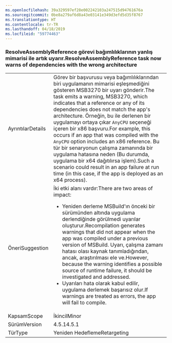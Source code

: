 ```yaml
---
ms.openlocfilehash: 39a329597ef28e002242103a247515d94761676a
ms.sourcegitcommit: 0be8a279af6d8a43e03141e349d3efd5d35f8767
ms.translationtype: HT
ms.contentlocale: tr-TR
ms.lasthandoff: 04/18/2019
ms.locfileid: "59774463"
---
```

### <a name="resolveassemblyreference-task-now-warns-of-dependencies-with-the-wrong-architecture"></a><span data-ttu-id="ebfcd-101">ResolveAssemblyReference görevi bağımlılıklarının yanlış mimarisi ile artık uyarır.</span><span class="sxs-lookup"><span data-stu-id="ebfcd-101">ResolveAssemblyReference task now warns of dependencies with the wrong architecture</span></span>

|   |   |
|---|---|
|<span data-ttu-id="ebfcd-102">Ayrıntılar</span><span class="sxs-lookup"><span data-stu-id="ebfcd-102">Details</span></span>|<span data-ttu-id="ebfcd-103">Görev bir başvurusu veya bağımlılıklarından biri uygulamanın mimarisi eşleşmediğini gösteren MSB3270 bir uyarı gönderir.</span><span class="sxs-lookup"><span data-stu-id="ebfcd-103">The task emits a warning, MSB3270, which indicates that a reference or any of its dependencies does not match the app's architecture.</span></span> <span data-ttu-id="ebfcd-104">Örneğin, bu ile derlenen bir uygulamayı ortaya çıkar <code>AnyCPU</code> seçeneği içeren bir x86 başvuru.</span><span class="sxs-lookup"><span data-stu-id="ebfcd-104">For example, this occurs if an app that was compiled with the <code>AnyCPU</code> option includes an x86 reference.</span></span> <span data-ttu-id="ebfcd-105">Bu tür bir senaryonun çalışma zamanında bir uygulama hatasına neden (Bu durumda, uygulama bir x64 dağıtılırsa işlem).</span><span class="sxs-lookup"><span data-stu-id="ebfcd-105">Such a scenario could result in an app failure at run time (in this case, if the app is deployed as an x64 process).</span></span>|
|<span data-ttu-id="ebfcd-106">Öneri</span><span class="sxs-lookup"><span data-stu-id="ebfcd-106">Suggestion</span></span>|<span data-ttu-id="ebfcd-107">İki etki alanı vardır:</span><span class="sxs-lookup"><span data-stu-id="ebfcd-107">There are two areas of impact:</span></span><ul><li><span data-ttu-id="ebfcd-108">Yeniden derleme MSBuild'ın önceki bir sürümünden altında uygulama derlendiğinde görülmedi uyarılar oluşturur.</span><span class="sxs-lookup"><span data-stu-id="ebfcd-108">Recompilation generates warnings that did not appear when the app was compiled under a previous version of MSBuild.</span></span> <span data-ttu-id="ebfcd-109">Uyarı, çalışma zamanı hatası olası kaynak tanımladığından, ancak, araştırılması ele ve.</span><span class="sxs-lookup"><span data-stu-id="ebfcd-109">However, because the warning identifies a possible source of runtime failure, it should be investigated and addressed.</span></span></li><li><span data-ttu-id="ebfcd-110">Uyarıları hata olarak kabul edilir, uygulama derlemek başarısız olur.</span><span class="sxs-lookup"><span data-stu-id="ebfcd-110">If warnings are treated as errors, the app will fail to compile.</span></span></li></ul>|
|<span data-ttu-id="ebfcd-111">Kapsam</span><span class="sxs-lookup"><span data-stu-id="ebfcd-111">Scope</span></span>|<span data-ttu-id="ebfcd-112">İkincil</span><span class="sxs-lookup"><span data-stu-id="ebfcd-112">Minor</span></span>|
|<span data-ttu-id="ebfcd-113">Sürüm</span><span class="sxs-lookup"><span data-stu-id="ebfcd-113">Version</span></span>|<span data-ttu-id="ebfcd-114">4.5.1</span><span class="sxs-lookup"><span data-stu-id="ebfcd-114">4.5.1</span></span>|
|<span data-ttu-id="ebfcd-115">Tür</span><span class="sxs-lookup"><span data-stu-id="ebfcd-115">Type</span></span>|<span data-ttu-id="ebfcd-116">Yeniden Hedefleme</span><span class="sxs-lookup"><span data-stu-id="ebfcd-116">Retargeting</span></span>|
